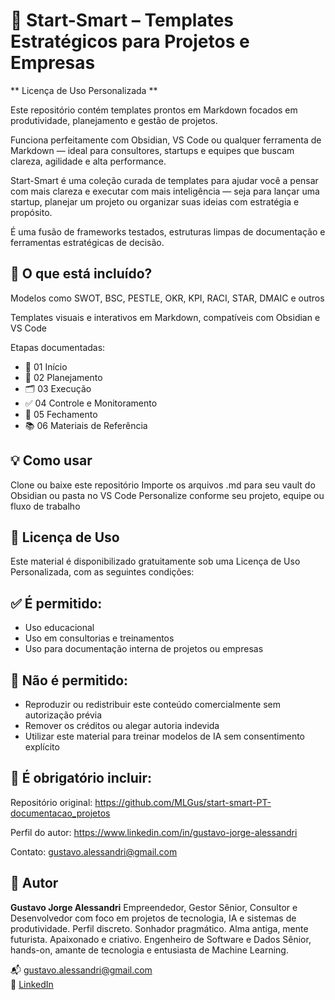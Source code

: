 # 📘 Start-Smart – Templates Estratégicos para Projetos e Empresas
** Licença de Uso Personalizada **

Este repositório contém templates prontos em Markdown focados em produtividade, planejamento e gestão de projetos.

Funciona perfeitamente com Obsidian, VS Code ou qualquer ferramenta de Markdown — ideal para consultores, startups e equipes que buscam clareza, agilidade e alta performance.

Start-Smart é uma coleção curada de templates para ajudar você a pensar com mais clareza e executar com mais inteligência — seja para lançar uma startup, planejar um projeto ou organizar suas ideias com estratégia e propósito.

É uma fusão de frameworks testados, estruturas limpas de documentação e ferramentas estratégicas de decisão.

## 🧩 O que está incluído?
Modelos como SWOT, BSC, PESTLE, OKR, KPI, RACI, STAR, DMAIC e outros

Templates visuais e interativos em Markdown, compatíveis com Obsidian e VS Code

Etapas documentadas:
- 🧠 01 Início
- 📝 02 Planejamento
- 🗂️ 03 Execução
- ✅ 04 Controle e Monitoramento
- 🏁 05 Fechamento
- 📚 06 Materiais de Referência

## 💡 Como usar
Clone ou baixe este repositório
Importe os arquivos .md para seu vault do Obsidian ou pasta no VS Code
Personalize conforme seu projeto, equipe ou fluxo de trabalho

## 🔖 Licença de Uso
Este material é disponibilizado gratuitamente sob uma Licença de Uso Personalizada, com as seguintes condições:

## ✅ É permitido:
- Uso educacional
- Uso em consultorias e treinamentos
- Uso para documentação interna de projetos ou empresas

## 🚫 Não é permitido:
- Reproduzir ou redistribuir este conteúdo comercialmente sem autorização prévia
- Remover os créditos ou alegar autoria indevida
- Utilizar este material para treinar modelos de IA sem consentimento explícito

## 📌 É obrigatório incluir:
Repositório original:
https://github.com/MLGus/start-smart-PT-documentacao_projetos

Perfil do autor:
https://www.linkedin.com/in/gustavo-jorge-alessandri

Contato:
gustavo.alessandri@gmail.com

## 👤 Autor
**Gustavo Jorge Alessandri**
Empreendedor, Gestor Sênior, Consultor e Desenvolvedor com foco em projetos de tecnologia, IA e sistemas de produtividade.
Perfil discreto. Sonhador pragmático. Alma antiga, mente futurista. Apaixonado e criativo.
Engenheiro de Software e Dados Sênior, hands-on, amante de tecnologia e entusiasta de Machine Learning.

📬 [gustavo.alessandri@gmail.com](mailto:gustavo.alessandri@gmail.com)  
🔗 [LinkedIn](https://www.linkedin.com/in/gustavo-jorge-alessandri/?locale=pt_BR)
